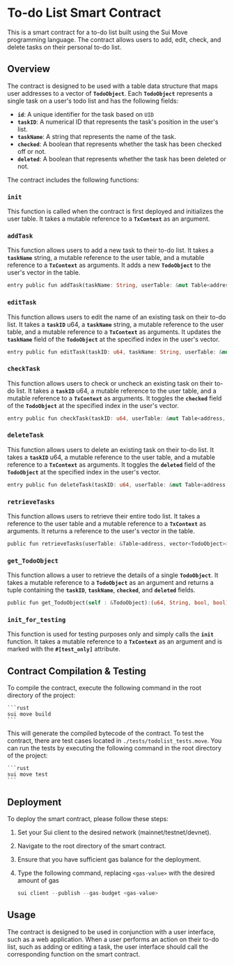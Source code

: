 # **To-do List Smart Contract**


This is a smart contract for a to-do list built using the Sui Move programming language. The contract allows users to add, edit, check, and delete tasks on their personal to-do list.

## **Overview**

The contract is designed to be used with a table data structure that maps user addresses to a vector of **`TodoObject`**. Each **`TodoObject`** represents a single task on a user's todo list and has the following fields:

- **`id`**: A unique identifier for the task based on `UID`
- **`taskID`**: A numerical ID that represents the task's position in the user's list.
- **`taskName`**: A string that represents the name of the task.
- **`checked`**: A boolean that represents whether the task has been checked off or not.
- **`deleted`**: A boolean that represents whether the task has been deleted or not.

The contract includes the following functions:

### **`init`**

This function is called when the contract is first deployed and initializes the user table. It takes a mutable reference to a **`TxContext`** as an argument.

### **`addTask`**

This function allows users to add a new task to their to-do list. It takes a **`taskName`** string, a mutable reference to the user table, and a mutable reference to a **`TxContext`** as arguments. It adds a new **`TodoObject`** to the user's vector in the table.

```rust
entry public fun addTask(taskName: String, userTable: &mut Table<address, vector<TodoObject>>, ctx: &mut TxContext)
```

### **`editTask`**

This function allows users to edit the name of an existing task on their to-do list. It takes a **`taskID`** u64, a **`taskName`** string, a mutable reference to the user table, and a mutable reference to a **`TxContext`** as arguments. It updates the **`taskName`** field of the **`TodoObject`** at the specified index in the user's vector.

```rust
entry public fun editTask(taskID: u64, taskName: String, userTable: &mut Table<address, vector<TodoObject>>, ctx: &mut TxContext)
```

### **`checkTask`**

This function allows users to check or uncheck an existing task on their to-do list. It takes a **`taskID`** u64, a mutable reference to the user table, and a mutable reference to a **`TxContext`** as arguments. It toggles the **`checked`** field of the **`TodoObject`** at the specified index in the user's vector.

```rust
entry public fun checkTask(taskID: u64, userTable: &mut Table<address, vector<TodoObject>>, ctx: &mut TxContext)
```

### **`deleteTask`**

This function allows users to delete an existing task on their to-do list. It takes a **`taskID`** u64, a mutable reference to the user table, and a mutable reference to a **`TxContext`** as arguments. It toggles the **`deleted`** field of the **`TodoObject`** at the specified index in the user's vector.

```rust
entry public fun deleteTask(taskID: u64, userTable: &mut Table<address, vector<TodoObject>>, ctx: &mut TxContext)
```

### **`retrieveTasks`**

This function allows users to retrieve their entire todo list. It takes a reference to the user table and a mutable reference to a **`TxContext`** as arguments. It returns a reference to the user's vector in the table.

```rust
public fun retrieveTasks(userTable: &Table<address, vector<TodoObject>>, ctx: &mut TxContext): &vector<TodoObject>
```

### **`get_TodoObject`**

This function allows a user to retrieve the details of a single **`TodoObject`**. It takes a mutable reference to a **`TodoObject`** as an argument and returns a tuple containing the **`taskID`**, **`taskName`**, **`checked`**, and **`deleted`** fields.

```rust
public fun get_TodoObject(self : &TodoObject):(u64, String, bool, bool)
```

### **`init_for_testing`**

This function is used for testing purposes only and simply calls the **`init`** function. It takes a mutable reference to a **`TxContext`** as an argument and is marked with the **`#[test_only]`** attribute.


## **Contract Compilation & Testing**

To compile the contract, execute the following command in the root directory of the project:

    ```rust
    sui move build
    ```

This will generate the compiled bytecode of the contract. To test the contract, there are test cases located in `./tests/todolist_tests.move`. You can run the tests by executing the following command in the root directory of the project:

    ```rust
    sui move test
    ```

## **Deployment**

To deploy the smart contract, please follow these steps:

1. Set your Sui client to the desired network (mainnet/testnet/devnet).
2. Navigate to the root directory of the smart contract.
3. Ensure that you have sufficient gas balance for the deployment.
4. Type the following command, replacing `<gas-value>` with the desired amount of gas

    ```rust
    sui client --publish --gas-budget <gas-value>
    ```

## **Usage**

The contract is designed to be used in conjunction with a user interface, such as a web application. When a user performs an action on their to-do list, such as adding or editing a task, the user interface should call the corresponding function on the smart contract.
